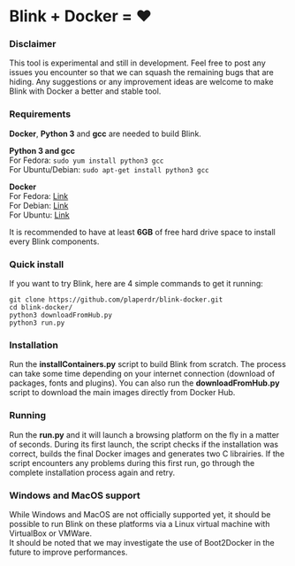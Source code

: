 # Blink + Docker = :heart: #

### Disclaimer ###
This tool is experimental and still in development. Feel free to post any issues you encounter so that we can squash the remaining bugs that are hiding. Any suggestions or any improvement ideas are welcome to make Blink with Docker a better and stable tool.

### Requirements ###
**Docker**, **Python 3** and **gcc** are needed to build Blink.  

**Python 3 and gcc**  
For Fedora: `sudo yum install python3 gcc`  
For Ubuntu/Debian: `sudo apt-get install python3 gcc`  

**Docker**  
For Fedora: [Link](https://docs.docker.com/installation/fedora/)  
For Debian: [Link](https://docs.docker.com/installation/debian/)  
For Ubuntu: [Link](https://docs.docker.com/installation/ubuntulinux/)  

It is recommended to have at least **6GB** of free hard drive space to install every Blink components.

### Quick install ###
If you want to try Blink, here are 4 simple commands to get it running:
```
git clone https://github.com/plaperdr/blink-docker.git
cd blink-docker/
python3 downloadFromHub.py
python3 run.py
```
### Installation ###
Run the **installContainers.py** script to build Blink from scratch. The process can take some time depending on your internet connection (download of packages, fonts and plugins).
You can also run the **downloadFromHub.py** script to download the main images directly from Docker Hub.

### Running ###
Run the **run.py** and it will launch a browsing platform on the fly in a matter of seconds. During its first launch, the script checks if the installation was correct, builds the final Docker images and generates two C librairies. If the script encounters any problems during this first run, go through the complete installation process again and retry.

### Windows and MacOS support ###
While Windows and MacOS are not officially supported yet, it should be possible to run Blink on these platforms via a Linux virtual machine with VirtualBox or VMWare.  
It should be noted that we may investigate the use of Boot2Docker in the future to improve performances.
